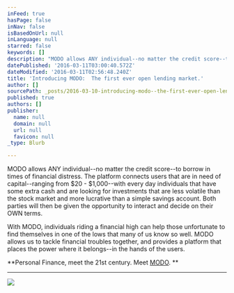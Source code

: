 ```yaml
---
inFeed: true
hasPage: false
inNav: false
isBasedOnUrl: null
inLanguage: null
starred: false
keywords: []
description: "MODO allows ANY individual--no matter the credit score--to borrow in times of financial distress. The platform connects users that are in need of capital--ranging from $20 - $1,000--with every day individuals that have some extra cash and are looking for investments that are less volatile than the stock market and more lucrative than a simple savings account. Both parties will then be given the opportunity to interact and decide on their OWN terms.\_"
datePublished: '2016-03-11T03:00:40.572Z'
dateModified: '2016-03-11T02:56:48.240Z'
title: 'Introducing MODO:  The first ever open lending market.'
author: []
sourcePath: _posts/2016-03-10-introducing-modo--the-first-ever-open-lending-market.md
published: true
authors: []
publisher:
  name: null
  domain: null
  url: null
  favicon: null
_type: Blurb

---
```

MODO allows ANY individual--no matter the credit score--to borrow in times of financial distress. The platform connects users that are in need of capital--ranging from $20 - $1,000--with every day individuals that have some extra cash and are looking for investments that are less volatile than the stock market and more lucrative than a simple savings account. Both parties will then be given the opportunity to interact and decide on their OWN terms. 

With MODO, individuals riding a financial high can help those unfortunate to find themselves in one of the lows that many of us know so well. MODO allows us to tackle financial troubles together, and provides a platform that places the power where it belongs--in the hands of the users.  

**Personal Finance, meet the 21st century. Meet [MODO][0].   **

****
![](https://s3-us-west-2.amazonaws.com/the-grid-img/p/0538bc76936980568dac3be759bfdeebd31433c9.jpg)

[0]: https://www.youtube.com/watch?v=GXE_n2q08Yw